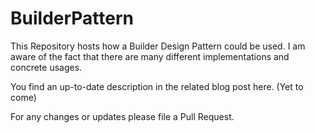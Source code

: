 # BuilderPattern

This Repository hosts how a Builder Design Pattern could be used. I am aware of the fact that there are many different implementations and concrete usages.

You find an up-to-date description in the related blog post here. (Yet to come)

For any changes or updates please file a Pull Request.
